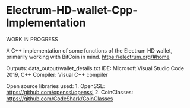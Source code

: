 # Electrum-HD-wallet-Cpp-Implementation
WORK IN PROGRESS

A C++ implementation of some functions of the Electrum HD wallet, primarily working with BitCoin in mind. https://electrum.org/#home

Outputs: data_output/wallet_details.txt
IDE: Microsoft Visual Studio Code 2019, C++ 
Compiler: Visual C++ compiler

Open source libraries used: 1. OpenSSL: https://github.com/openssl/openssl
                            2. CoinClasses: https://github.com/CodeShark/CoinClasses
